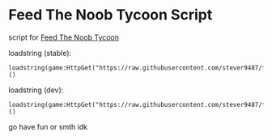 # Feed The Noob Tycoon Script
script for [Feed The Noob Tycoon](https://www.roblox.com/games/10894722579/Feed-The-Noob-Tycoon)

loadstring (stable):

    loadstring(game:HttpGet("https://raw.githubusercontent.com/stever9487/feedthenoobtycoon/main/script.lua"))()
loadstring (dev):

    loadstring(game:HttpGet("https://raw.githubusercontent.com/stever9487/feedthenoobtycoon/dev/script.lua"))()
go have fun or smth idk